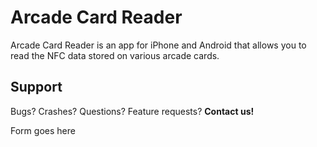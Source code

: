 # Arcade Card Reader

Arcade Card Reader is an app for iPhone and Android that allows you to read the NFC data stored on various arcade cards.

## Support

Bugs? Crashes? Questions? Feature requests? **Contact us!**

Form goes here
